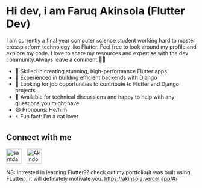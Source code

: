 # Hi dev, i am Faruq Akinsola (Flutter Dev)
I am currently a final year computer science student working hard to master crossplatform technology like Flutter.
Feel free to look around my profile and explore my code. I love to share my resources and expertise with the dev community.Always leave a comment.🤗🙃

- 🔭 Skilled in creating stunning, high-performance Flutter apps
- 🌱 Experienced in building efficient backends with Django 
- 🤝 Looking for job opportunities to contribute to Flutter and Django projects  
- 💬 Available for technical discussions and happy to help with any questions you might have 
- 😄 Pronouns: He/him 
- ⚡ Fun fact: I'm a cat lover 

## Connect with me
<p align="start">
<a href="https://www.instagram.com/akindoyin_faruq" target="blank"><img align="center" src="https://cdn3.iconfinder.com/data/icons/2018-social-media-logotypes/1000/2018_social_media_popular_app_logo_instagram-64.png" alt="santdas36" height="40" width="40" /></a>
<a href=" https://twitter.com/AkindoyinFaruq" target="blank"><img align="center" src="https://cdn2.iconfinder.com/data/icons/social-media-2285/512/1_Twitter2_colored_svg-64.png" alt="Akindoyin Faruq" height="40" width="40" style="margin-left: 10px" /></a>
</p>


NB: Intrested in learning Flutter?? check out my portfolio(it was built using FLutter), it will definately motivate you. https://akinsola.vercel.app/#/
